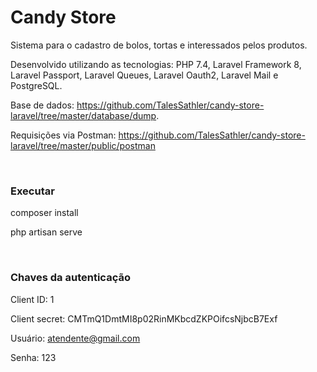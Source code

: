 # Candy Store

Sistema para o cadastro de bolos, tortas e interessados pelos produtos.

Desenvolvido utilizando as tecnologias: PHP 7.4, Laravel Framework 8, Laravel Passport, Laravel Queues, Laravel Oauth2, Laravel Mail e PostgreSQL.

Base de dados: https://github.com/TalesSathler/candy-store-laravel/tree/master/database/dump.

Requisições via Postman: https://github.com/TalesSathler/candy-store-laravel/tree/master/public/postman

<br>

### Executar
composer install

php artisan serve

<br>

### Chaves da autenticação
Client ID: 1

Client secret: CMTmQ1DmtMI8p02RinMKbcdZKPOifcsNjbcB7Exf

Usuário:
atendente@gmail.com

Senha:
123
